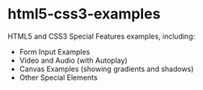# html5-css3-examples
HTML5 and CSS3 Special Features examples, including:
- Form Input Examples
- Video and Audio (with Autoplay)
- Canvas Examples (showing gradients and shadows)
- Other Special Elements
